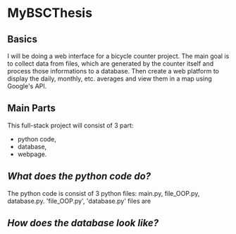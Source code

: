 # MyBSCThesis

## Basics
I will be doing a web interface for a bicycle counter project. The main goal is to collect data from files, which are generated by the counter itself and process those informations to a database. Then create a web platform to display the daily, monthly, etc. averages and view them in a map using Google's API.

## Main Parts
This full-stack project will consist of 3 part:
<ul>
    <li> python code, </li>
    <li> database, </li>
    <li> webpage. </li>
</ul>


## *What does the python code do?*
The python code is consist of 3 python files: main.py, file_OOP.py, database.py. 'file_OOP.py', 'database.py' files are 


## *How does the database look like?*


